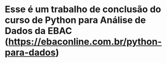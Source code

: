 # Esse é um trabalho de conclusão do curso de Python para Análise de Dados da EBAC (https://ebaconline.com.br/python-para-dados)

